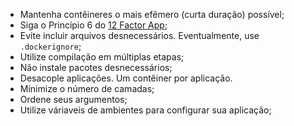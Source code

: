 - Mantenha contêineres o mais efêmero (curta duração) possível;
- Siga o Princípio 6 do [12 Factor App](https://12factor.net/pt_br/processes);
- Evite incluir arquivos desnecessários. Eventualmente, use `.dockerignore`;
- Utilize compilação em múltiplas etapas;
- Não instale pacotes desnecessários;
- Desacople aplicações. Um contêiner por aplicação.
- Minimize o número de camadas;
- Ordene seus argumentos;
- Utilize váriaveis de ambientes para configurar sua aplicação;